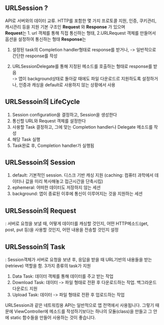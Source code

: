 ## URLSession ?
API로 서버와의 데이터 교류. HTTP를 포함한 몇 가지 프로토콜 지원, 인증, 쿠키관리, 캐시관리 등을 지원
기본 구조인 **Request** 와 **Response** 가 있으며   
**Request**는 1. url 객체를 통해 직접 통신하는 형태, 2.URLRequest 객체를 만들어서 옵션을 설정하여 통신하는 형태
**Response**는 

1. 설정된 task의 Completion handler형태로 response를 받거나, 
-> 일반적으로 간단한 response를 작성  

2. URLSessionDelegate를 통해 지정된 메소드를 호출하는 형태로 response를 받음  
-> 앱이 background상태로 돌아갈 때에도 파일 다운로드르 지원하도록 설정하거나, 인증과 캐싱을 default로 사용하지 않는 상황에서 사용   

## URLSessoin의 LifeCycle
1. Session configuration을 결정하고, Session을 생성한다  
2. 통신할 URL와 Request 객체를 설정한다  
3. 사용할 Task 결정하고, 그에 맞는 Completion handler나 Delegate 메소드를 작성
4. 해당 Task 실행
5. Task완료 후, Completion handler가 실행됨   

## URLSessoin의 Session

1. default: 기본적인 session. 디스크 기반 캐싱 지원 (caching: 컴퓨터 과학에서 데이터나 값을 미리 복사해놓고 접근시간을 단축시킴)
2. ephemeral: 어떠한 데이터도 저장하지 않는 세션
3. background: 앱이 종료된 이후에 통신이 이루어지는 것을 지원하는 세션

## URLSessoin의 Request

: 서버로 요청을 보낼 때, 어떻게 데이터를 캐싱할 것인지, 어떤 HTTP메소드(get, post, put 등)을 사용할 것인지,
 어떤 내용을 전송할 것인지 설정

## URLSessoin의 Task

 : Session객체가 서버로 요청을 보낸 후, 응답을 받을 때 URL기반의 내용들을 받는(retrieve) 역할을 함. 3가지 종류의 task가 지원
 
 1. Data Task: 데이터 객체를 통해 데이터를 주고 받는 작업
 2. Download Task: 데이터 -> 파일 형태로 전환 후 다운로드하는 작업. 백그라운드 다운로드 지원
 3. Upload Task: 데이터 -> 파일 형태로 전환 후 업로드하는 작업



URLSession과 같은 네트워킹용 API는 일반적으로 앱 전역에서 사용됩니다. 그렇기 때문에 ViewController에 메소드를 작성하기보다는 하나의 모듈(class)을 만들고 그 안에 static 함수들을 만들어 사용하는 것이 좋습니다.
